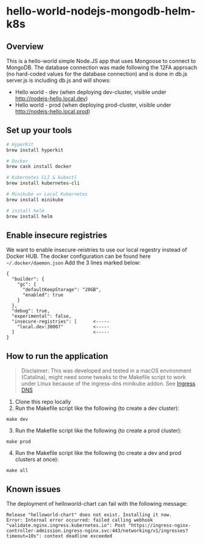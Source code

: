 # hello-world-nodejs-mongodb-helm-k8s

## Overview

This is a hello-world simple Node.JS app that uses Mongoose to connect to MongoDB.
The database connection was made following the 12FA approach (no hard-coded values for the database connection) and is done in db.js
server.js is including db.js and will shows:
  - Hello world - dev (when deploying dev-cluster, visible under http://nodejs-hello.local.dev)
  - Hello world - prod (when deploying prod-cluster, visible under http://nodejs-hello.local.prod)

## Set up your tools

```bash
# HyperKit
brew install hyperkit

# Docker
brew cask install docker

# Kubernetes CLI & kubectl
brew install kubernetes-cli

# Minikube => Local Kubernetes
brew install minikube

# install helm
brew install helm

```

## Enable insecure registries

We want to enable insecure-reistries to use our local regestry instead of Docker HUB.
The docker configuration can be found here `~/.docker/daemon.json`
Add the 3 lines marked below:

```js'
{
  "builder": {
    "gc": {
      "defaultKeepStorage": "20GB",
      "enabled": true
    }
  },
  "debug": true,
  "experimental": false,
  "insecure-registries": [      <-----
    "local.dev:30007"           <-----
  ]                             <-----
}

```

## How to run the application
> Disclaimer: This was developed and tested in a macOS environment (Catalina), might need some tweaks to the Makefile script to work under Linux because of the ingress-dns minikube addon. See [Ingress DNS](https://minikube.sigs.k8s.io/docs/handbook/addons/ingress-dns/#mac-os)

1. Clone this repo locally
2. Run the Makefile script like the following (to create a dev cluster):
```
make dev
```
3. Run the Makefile script like the following (to create a prod cluster):
```
make prod
```
4. Run the Makefile script like the following (to create a dev and prod clusters at once):
```
make all
```

## Known issues

The deployment of helloworld-chart can fail with the following message:
```
Release "helloworld-chart" does not exist. Installing it now.
Error: Internal error occurred: failed calling webhook "validate.nginx.ingress.kubernetes.io": Post "https://ingress-nginx-controller-admission.ingress-nginx.svc:443/networking/v1/ingresses?timeout=10s": context deadline exceeded
```

